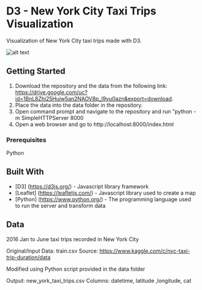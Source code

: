 # D3 - New York City Taxi Trips Visualization
Visualization of New York City taxi trips made with D3. 

![alt text](https://github.com/leeth7830/D3---New-York-City-Taxi-Trips-Visualization/blob/master/images/final.jpg?raw=true)

## Getting Started
1. Download the repository and the data from the following link: https://drive.google.com/uc?id=1BnL8Zhi25Huiw5an2NAOV8p_l9yu0azn&export=download.
2. Place the data into the data folder in the repository.
3. Open command prompt and navigate to the repository and run "python -m SimpleHTTPServer 8000
4. Open a web browser and go to http://localhost:8000/index.html

### Prerequisites
Python

## Built With

* [D3] (https://d3js.org/) - Javascript library framework
* [Leaflet] (https://leafletjs.com/) - Javascript library used to create a map
* [Python] (https://www.python.org/) - The programming language used to run the server and transform data

## Data

2016 Jan to June taxi trips recorded in New York City

Original/Input Data: train.csv
Source: https://www.kaggle.com/c/nyc-taxi-trip-duration/data

Modified using Python script provided in the data folder

Output: new_york_taxi_trips.csv
Columns: datetime, latitude ,longitude, cat

